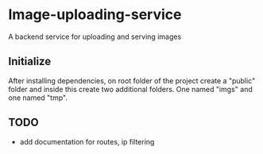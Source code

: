 # Image-uploading-service

A backend service for uploading and serving images

## Initialize

After installing dependencies, on root folder of the project create a "public" folder and inside this create two additional folders. One named "imgs" and one named "tmp".

## TODO

- add documentation for routes, ip filtering
